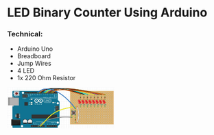 # LED Binary Counter Using Arduino

### Technical:
* Arduino Uno
* Breadboard
* Jump Wires
* 4 LED
* 1x 220 Ohm Resistor

<img src="https://github.com/crixlis/ArduinoBinaryLedCounter/blob/master/printboardSchema.JPG" width="250" alt="printboard schema"/>